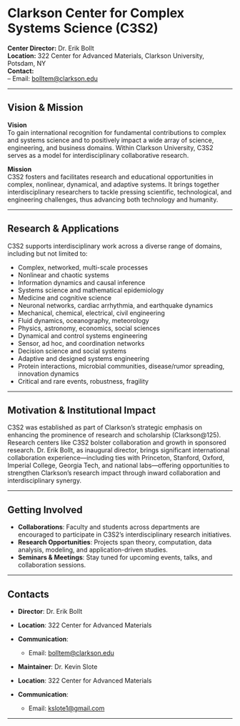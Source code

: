 # Clarkson Center for Complex Systems Science (C3S2)

**Center Director:** Dr. Erik Bollt  
**Location:** 322 Center for Advanced Materials, Clarkson University, Potsdam, NY  
**Contact:**  
– Email: bolltem@clarkson.edu  

---

##  Vision & Mission

**Vision**  
To gain international recognition for fundamental contributions to complex and systems science and to positively impact a wide array of science, engineering, and business domains. Within Clarkson University, C3S2 serves as a model for interdisciplinary collaborative research.  

**Mission**  
C3S2 fosters and facilitates research and educational opportunities in complex, nonlinear, dynamical, and adaptive systems. It brings together interdisciplinary researchers to tackle pressing scientific, technological, and engineering challenges, thus advancing both technology and humanity.  

---

##  Research & Applications

C3S2 supports interdisciplinary work across a diverse range of domains, including but not limited to:

- Complex, networked, multi-scale processes  
- Nonlinear and chaotic systems  
- Information dynamics and causal inference  
- Systems science and mathematical epidemiology  
- Medicine and cognitive science  
- Neuronal networks, cardiac arrhythmia, and earthquake dynamics  
- Mechanical, chemical, electrical, civil engineering  
- Fluid dynamics, oceanography, meteorology  
- Physics, astronomy, economics, social sciences  
- Dynamical and control systems engineering  
- Sensor, ad hoc, and coordination networks  
- Decision science and social systems  
- Adaptive and designed systems engineering  
- Protein interactions, microbial communities, disease/rumor spreading, innovation dynamics  
- Critical and rare events, robustness, fragility  

---

##  Motivation & Institutional Impact

C3S2 was established as part of Clarkson’s strategic emphasis on enhancing the prominence of research and scholarship (Clarkson@125). Research centers like C3S2 bolster collaboration and growth in sponsored research. Dr. Erik Bollt, as inaugural director, brings significant international collaboration experience—including ties with Princeton, Stanford, Oxford, Imperial College, Georgia Tech, and national labs—offering opportunities to strengthen Clarkson’s research impact through inward collaboration and interdisciplinary synergy.  

---

##  Getting Involved

- **Collaborations**: Faculty and students across departments are encouraged to participate in C3S2’s interdisciplinary research initiatives.
- **Research Opportunities**: Projects span theory, computation, data analysis, modeling, and application-driven studies.  
- **Seminars & Meetings**: Stay tuned for upcoming events, talks, and collaboration sessions.

---

##  Contacts

- **Director**: Dr. Erik Bollt  
- **Location**: 322 Center for Advanced Materials  
- **Communication**:  
  - Email: bolltem@clarkson.edu  

- **Maintainer**: Dr. Kevin Slote  
- **Location**: 322 Center for Advanced Materials  
- **Communication**:  
  - Email: kslote1@gmail.com  
---

